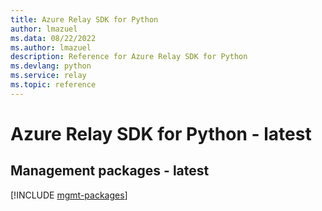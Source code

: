 ```yaml
---
title: Azure Relay SDK for Python
author: lmazuel
ms.data: 08/22/2022
ms.author: lmazuel
description: Reference for Azure Relay SDK for Python
ms.devlang: python
ms.service: relay
ms.topic: reference
---
```

# Azure Relay SDK for Python - latest

## Management packages - latest
[!INCLUDE [mgmt-packages](relay-mgmt-index.md)]